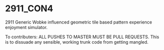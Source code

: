 # 2911_CON4
2911 Generic Wobke influenced geometric tile based pattern experience enjoyment simulator.

To contributers: ALL PUSHES TO MASTER MUST BE PULL REQUESTS. 
This is to dissuade any sensible, working trunk code from getting mangled.
